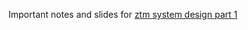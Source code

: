 Important notes and slides for [ztm system design part 1](https://zerotomastery.io/courses/system-design/)